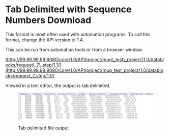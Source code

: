 # Tab Delimited with Sequence Numbers Download

This format is most often used with automation programs.  To call this format, change the API version to 1.4.

&#x20;This can be run from automation tools or from a browser window.

[http://99.99.99.99:8080/core/1.0/API/project/mug\_test\_project/1.0/datablocks/request\_7\_step/1.1/](http://99.99.99.99:8080/core/1.0/API/project/mug_test_project/1.0/datablocks/request_7_step/1.1/)

&#x20;Viewed in a text editor, the output is tab delimited.

&#x20;

<figure><img src="../../../../../../.gitbook/assets/image (23) (1) (1) (1) (1).png" alt=""><figcaption><p>Tab delimited file output</p></figcaption></figure>
